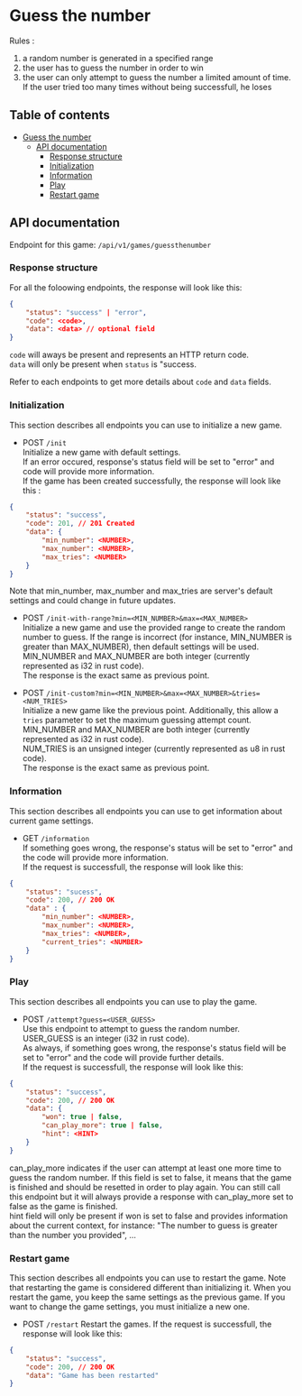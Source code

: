 # Guess the number

Rules :
1. a random number is generated in a specified range
2. the user has to guess the number in order to win
3. the user can only attempt to guess the number a limited amount of time. If the user tried too many times without being successfull, he loses

## Table of contents

- [Guess the number](#guess-the-number)
  - [API documentation](#api-documentation)
    - [Response structure](#response-structure)
    - [Initialization](#initialization)
    - [Information](#information)
    - [Play](#play)
    - [Restart game](#restart-game)


## API documentation

Endpoint for this game: `/api/v1/games/guessthenumber`

### Response structure

For all the foloowing endpoints, the response will look like this:
```json
{
    "status": "success" | "error",
    "code": <code>,
    "data": <data> // optional field
}
```

`code` will aways be present and represents an HTTP return code.  
`data` will only be present when `status` is "success.  

Refer to each endpoints to get more details about `code` and `data` fields.

### Initialization
This section describes all endpoints you can use to initialize a new game.

- POST `/init`  
Initialize a new game with default settings.  
If an error occured, response's status field will be set to "error" and code will provide more information.  
If the game has been created successfully, the response will look like this :  
```json
{
    "status": "success",
    "code": 201, // 201 Created
    "data": {
        "min_number": <NUMBER>,
        "max_number": <NUMBER>,
        "max_tries": <NUMBER>
    }
}
```
Note that min_number, max_number and max_tries are server's default settings and could change in future updates.

- POST `/init-with-range?min=<MIN_NUMBER>&max=<MAX_NUMBER>`  
Initialize a new game and use the provided range to create the random number to guess. If the range is incorrect (for instance, MIN_NUMBER is greater than MAX_NUMBER), then default settings will be used.  
MIN_NUMBER and MAX_NUMBER are both integer (currently represented as i32 in rust code).  
The response is the exact same as previous point.

- POST `/init-custom?min=<MIN_NUMBER>&max=<MAX_NUMBER>&tries=<NUM_TRIES>`  
Initialize a new game like the previous point. Additionally, this allow a `tries` parameter to set the maximum guessing attempt count.
MIN_NUMBER and MAX_NUMBER are both integer (currently represented as i32 in rust code).  
NUM_TRIES is an unsigned integer (currently represented as u8 in rust code).  
The response is the exact same as previous point.

### Information
This section describes all endpoints you can use to get information about current game settings.

- GET `/information`  
If something goes wrong, the response's status will be set to "error" and the code will provide more information.  
If the request is successfull, the response will look like this:
```json
{
    "status": "sucess",
    "code": 200, // 200 OK
    "data" : {
        "min_number": <NUMBER>,
        "max_number": <NUMBER>,
        "max_tries": <NUMBER>,
        "current_tries": <NUMBER>
    }
}
```
### Play
This section describes all endpoints you can use to play the game.

- POST `/attempt?guess=<USER_GUESS>`  
Use this endpoint to attempt to guess the random number.  
USER_GUESS is an integer (i32 in rust code).  
As always, if something goes wrong, the response's status field will be set to "error" and the code will provide further details.  
If the request is successfull, the response will look like this:
```json
{
    "status": "success",
    "code": 200, // 200 OK
    "data": {
        "won": true | false,
        "can_play_more": true | false,
        "hint": <HINT>
    }
}
``` 
can_play_more indicates if the user can attempt at least one more time to guess the random number. If this field is set to false, it means that the game is finished and should be resetted in order to play again. You can still call this endpoint but it will always provide a response with can_play_more set to false as the game is finished.  
hint field will only be present if won is set to false and provides information about the current context, for instance: "The number to guess is greater than the number you provided", ...

### Restart game
This section describes all endpoints you can use to restart the game. Note that restarting the game is considered different than initializing it. When you restart the game, you keep the same settings as the previous game. If you want to change the game settings, you must initialize a new one.

- POST `/restart`
Restart the games.
If the request is successfull, the response will look like this:
```json
{
    "status": "success",
    "code": 200, // 200 OK
    "data": "Game has been restarted"
}
```